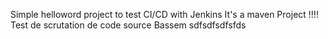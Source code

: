 Simple helloword project to test CI/CD with Jenkins
It's a maven Project !!!!
Test de scrutation de code source
Bassem
sdfsdfsdfsfds



